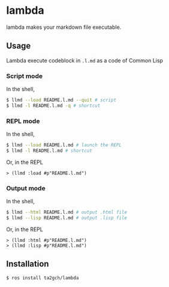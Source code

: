 # lambda
lambda makes your markdown file executable.

## Usage

Lambda execute codeblock in `.l.md` as a code of Common Lisp

### Script mode

In the shell,
```sh
$ llmd --load README.l.md --quit # script
$ llmd -l README.l.md -q # shortcut
```

### REPL mode

In the shell,
```sh
$ llmd --load README.l.md # launch the REPL
$ llmd -l README.l.md # shortcut
```

Or, in the REPL

```
> (llmd :load #p"README.l.md")
```

### Output mode

In the shell,

```sh
$ llmd --html README.l.md # output .html file
$ llmd --lisp README.l.md # output .lisp file
```
Or, in the REPL

```
> (llmd :html #p"README.l.md")
> (llmd :lisp #p"README.l.md")
```

## Installation

```
$ ros install ta2gch/lambda
```
